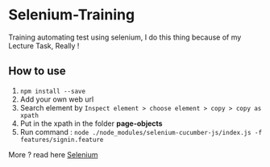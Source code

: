 # Selenium-Training
Training automating test using selenium, I do this thing because of my Lecture Task, Really !

## How to use 

1. `npm install --save`
2. Add your own web url
3. Search element by `Inspect element > choose element > copy > copy as xpath`
4. Put in the xpath in the folder **page-objects**
5. Run command : `node ./node_modules/selenium-cucumber-js/index.js -f features/signin.feature`


More ? read here [Selenium](https://www.npmjs.com/package/selenium-cucumber-js)
